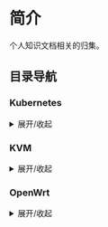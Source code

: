 # 简介

个人知识文档相关的归集。

## 目录导航

### Kubernetes

<details>
<summary>展开/收起</summary>

- **[引导安装高可用+负载均衡Kubernetes集群](/kubernetes/kubeadm_ha_cluster.md)**
- **[安装Harbor私有仓库](/kubernetes/install_harbor_repo.md)**

</details>

### KVM

<details>
<summary>展开/收起</summary>

- **[KVM+QEMU虚拟化方案安装](/KVM/install.md)**
- **[KVM虚拟机管理](/KVM/kvm.md)**
- **[KVM网络](/KVM/network.md)**

</details>

### OpenWrt

<details>
<summary>展开/收起</summary>

- **[在X86设备安装OpenWrt](/OpenWrt/Install.md)**

</details>